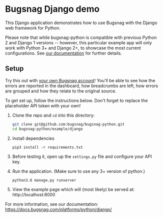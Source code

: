 # Bugsnag Django demo

This Django application demonstrates how to use Bugsnag with the Django web framework for Python.

Please note that while bugsnag-python is compatible with previous Python 2 and Django 1 versions -- however, this particular example app will only work with Python 3+ and Django 2+, to showcase the most current configurations. See [our documentation](https://docs.bugsnag.com/platforms/python/django/) for further details.

## Setup

Try this out with [your own Bugsnag account](https://app.bugsnag.com/user/new)! You'll be able to see how the errors are reported in the dashboard, how breadcrumbs are left, how errors are grouped and how they relate to the original source.

To get set up, follow the instructions below. Don't forget to replace the placeholder API token with your own!


1. Clone the repo and `cd` into this directory:
    ```sh
    git clone git@github.com:bugsnag/bugsnag-python.git
    cd bugsnag-python/example/django
    ```

1. Install dependencies
    ```shell
    pip3 install -r requirements.txt
    ```

1. Before testing it, open up the `settings.py`
    file and configure your API key.

1. Run the application. (Make sure to use any 3+ version of python.)
    ```shell
    python3.6 manage.py runserver
    ```

1. View the example page which will (most likely) be served at: http://localhost:8000

For more information, see our documentation:
https://docs.bugsnag.com/platforms/python/django/
